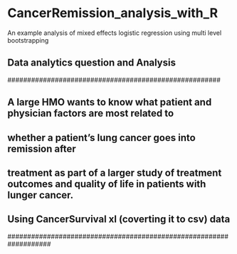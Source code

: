 # CancerRemission_analysis_with_R
An example analysis of mixed effects logistic regression using multi level bootstrapping

## Data analytics question and Analysis
######################################################
## A large HMO wants to know what patient and physician factors are most related to 
## whether a patient’s lung cancer goes into remission after 
## treatment as part of a larger study of treatment outcomes and quality of life in patients with lunger cancer.
## 
## Using CancerSurvival xl (coverting it to csv) data
###################################################################
